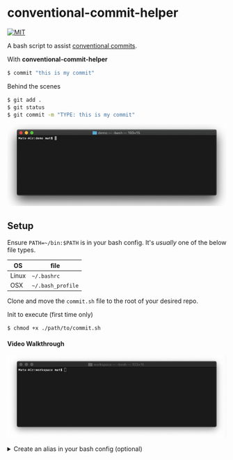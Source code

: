 # conventional-commit-helper
[![MIT](https://img.shields.io/badge/License-MIT-green.svg)](./LICENSE)


A bash script to assist [conventional commits](https://www.conventionalcommits.org/en/v1.0.0/).

With **conventional-commit-helper**
```bash
$ commit "this is my commit"
```

Behind the scenes
```bash
$ git add .
$ git status
$ git commit -m "TYPE: this is my commit"
```

![use case](./public/use.gif)

## Setup
Ensure  `PATH=~/bin:$PATH` is in your bash config. It's _usually_ one of the below file types.

OS | file
--- | ---
Linux | `~/.bashrc`
OSX | `~/.bash_profile`

Clone and move the `commit.sh` file to the root of your desired repo.

Init to execute (first time only)

```bash
$ chmod +x ./path/to/commit.sh
```

#### Video Walkthrough
![setup walkthrough](./public/setup.gif)

<details>
  <summary>
    Create an alias in your bash config (optional)
  </summary>
  <img src="./public/alias.gif" alt="alias"/>
</details>
